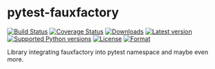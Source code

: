 # pytest-fauxfactory

[![Build Status](https://travis-ci.org/mfalesni/pytest-fauxfactory.svg?branch=master)](https://travis-ci.org/mfalesni/pytest-fauxfactory)
[![Coverage Status](https://coveralls.io/repos/mfalesni/pytest-fauxfactory/badge.svg)](https://coveralls.io/r/mfalesni/pytest-fauxfactory)
[![Downloads](https://pypip.in/download/pytest-fauxfactory/badge.svg?style=flat)](https://pypi.python.org/pypi/pytest-fauxfactory/)
[![Latest version](https://pypip.in/version/pytest-fauxfactory/badge.svg?style=flat)](https://pypi.python.org/pypi/pytest-fauxfactory/)
[![Supported Python versions](https://pypip.in/py_versions/pytest-fauxfactory/badge.svg?style=flat)](https://pypi.python.org/pypi/pytest-fauxfactory/)
[![License](https://pypip.in/license/pytest-fauxfactory/badge.svg?style=flat)](https://pypi.python.org/pypi/pytest-fauxfactory/)
[![Format](https://pypip.in/format/pytest-fauxfactory/badge.svg?style=flat)](https://pypi.python.org/pypi/pytest-fauxfactory/)


Library integrating fauxfactory into pytest namespace and maybe even more.
